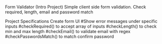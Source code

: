 Form Validator (Intro Project)
Simple client side form validation. Check required, length, email and password match

Project Specifications
Create form UI
#Show error messages under specific inputs
#checkRequired() to accept array of inputs
#checkLength() to check min and max length
#checkEmail() to validate email with regex
#checkPasswordsMatch() to match confirm password
